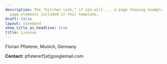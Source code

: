 ```yaml
---
description: The "kitchen sink," if you will ... a page showing examples of type and
  page elements included in this template.
draft: false
layout: standard
show_title_as_headline: true
title: License
---
```


Florian Pfisterer, Munich, Germany

**Contact:** pfistererf[at]googlemail.com
